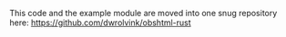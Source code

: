 This code and the example module are moved into one snug repository here: https://github.com/dwrolvink/obshtml-rust
